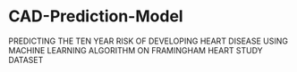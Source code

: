 # CAD-Prediction-Model
PREDICTING THE TEN YEAR RISK OF DEVELOPING HEART DISEASE USING MACHINE LEARNING ALGORITHM ON FRAMINGHAM HEART STUDY DATASET 
